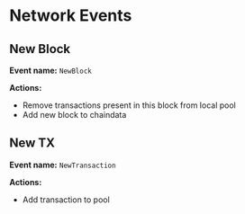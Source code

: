 # Network Events

## New Block

**Event name:** ```NewBlock```

**Actions:**
- Remove transactions present in this block from local pool
- Add new block to chaindata

## New TX

**Event name:** ```NewTransaction```

**Actions:**
- Add transaction to pool
